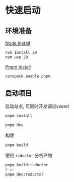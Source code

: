 # 快速启动

## 环境准备

[Node Install](https://nodejs.org/zh-cn/download)
```bash title="node"
nvm install 20
nvm use 20
```

[Pnpm Install](https://pnpm.io/zh/installation#%E4%BD%BF%E7%94%A8-corepack)
```bash title="pnpm"
corepack enable pnpm
```



## 启动项目

启动站点, 可同时开发调试vseed
```bash title="开发"
pnpm install

pnpm dev
```

构建
```bash title="构建"
pnpm build 
```

使用 `rsdoctor` 分析产物
```bash title="分析"
pnpm build:rsdoctor 
# or
pnpm dev:rsdoctor
```
